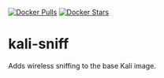 [![Docker Pulls](https://img.shields.io/docker/pulls/kylemcdonald/kali-sniff.svg)](https://hub.docker.com/r/kylemcdonald/kali-sniff/) [![Docker Stars](https://img.shields.io/docker/stars/kylemcdonald/kali-sniff.svg)](https://hub.docker.com/r/kylemcdonald/kali-sniff/)

kali-sniff
==========

Adds wireless sniffing to the base Kali image.